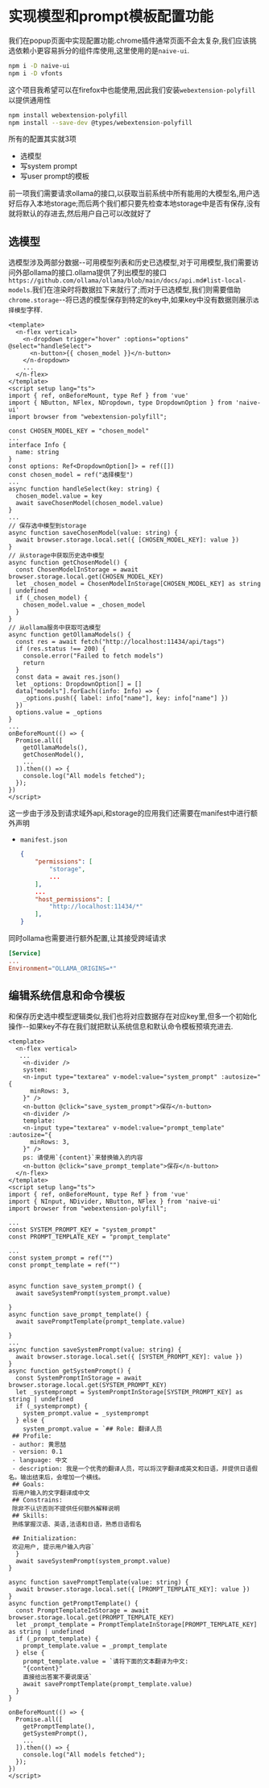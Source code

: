# 实现模型和prompt模板配置功能

我们在popup页面中实现配置功能.chrome插件通常页面不会太复杂,我们应该挑选依赖小更容易拆分的组件库使用,这里使用的是`naive-ui`.

```bash
npm i -D naive-ui
npm i -D vfonts
```

这个项目我希望可以在firefox中也能使用,因此我们安装`webextension-polyfill`以提供通用性

```bash
npm install webextension-polyfill
npm install --save-dev @types/webextension-polyfill
```

所有的配置其实就3项

+ 选模型
+ 写system prompt
+ 写user prompt的模板

前一项我们需要请求ollama的接口,以获取当前系统中所有能用的大模型名,用户选好后存入本地storage;而后两个我们都只要先检查本地storage中是否有保存,没有就将默认的存进去,然后用户自己可以改就好了

## 选模型

选模型涉及两部分数据--可用模型列表和历史已选模型,对于可用模型,我们需要访问外部ollama的接口.ollama提供了列出模型的接口`https://github.com/ollama/ollama/blob/main/docs/api.md#list-local-models`.我们在渲染时将数据拉下来就行了;而对于已选模型,我们则需要借助`chrome.storage`--将已选的模型保存到特定的key中,如果key中没有数据则展示`选择模型`字样.

```vue
<template>
  <n-flex vertical>
    <n-dropdown trigger="hover" :options="options" @select="handleSelect">
      <n-button>{{ chosen_model }}</n-button>
    </n-dropdown>
    ...
  </n-flex>
</template>
<script setup lang="ts">
import { ref, onBeforeMount, type Ref } from 'vue'
import { NButton, NFlex, NDropdown, type DropdownOption } from 'naive-ui'
import browser from "webextension-polyfill";

const CHOSEN_MODEL_KEY = "chosen_model"
...
interface Info {
  name: string
}
const options: Ref<DropdownOption[]> = ref([])
const chosen_model = ref("选择模型")
...
async function handleSelect(key: string) {
  chosen_model.value = key
  await saveChosenModel(chosen_model.value)
}
...
// 保存选中模型到storage
async function saveChosenModel(value: string) {
  await browser.storage.local.set({ [CHOSEN_MODEL_KEY]: value })
}
// 从storage中获取历史选中模型
async function getChosenModel() {
  const ChosenModelInStorage = await browser.storage.local.get(CHOSEN_MODEL_KEY)
  let _chosen_model = ChosenModelInStorage[CHOSEN_MODEL_KEY] as string | undefined
  if (_chosen_model) {
    chosen_model.value = _chosen_model
  }
}
// 从ollama服务中获取可选模型
async function getOllamaModels() {
  const res = await fetch("http://localhost:11434/api/tags")
  if (res.status !== 200) {
    console.error("Failed to fetch models")
    return
  }
  const data = await res.json()
  let _options: DropdownOption[] = []
  data["models"].forEach((info: Info) => {
    _options.push({ label: info["name"], key: info["name"] })
  })
  options.value = _options
}
...
onBeforeMount(() => {
  Promise.all([
    getOllamaModels(),
    getChosenModel(),
    ...
  ]).then(() => {
    console.log("All models fetched");
  });
})
</script>
```

这一步由于涉及到请求域外api,和storage的应用我们还需要在manifest中进行额外声明

+ `manifest.json`

    ```json
    {
        "permissions": [
            "storage",
            ...
        ],
        ...
        "host_permissions": [
            "http://localhost:11434/*"
        ],
    }
    ```

同时ollama也需要进行额外配置,让其接受跨域请求

```toml
[Service]
...
Environment="OLLAMA_ORIGINS=*"
```

## 编辑系统信息和命令模板

和保存历史选中模型逻辑类似,我们也将对应数据存在对应key里,但多一个初始化操作--如果key不存在我们就把默认系统信息和默认命令模板预填充进去.

```vue
<template>
  <n-flex vertical>
   ...
    <n-divider />
    system:
    <n-input type="textarea" v-model:value="system_prompt" :autosize="{
      minRows: 3,
    }" />
    <n-button @click="save_system_prompt">保存</n-button>
    <n-divider />
    template:
    <n-input type="textarea" v-model:value="prompt_template" :autosize="{
      minRows: 3,
    }" />
    ps: 请使用`{content}`来替换输入的内容
    <n-button @click="save_prompt_template">保存</n-button>
  </n-flex>
</template>
<script setup lang="ts">
import { ref, onBeforeMount, type Ref } from 'vue'
import { NInput, NDivider, NButton, NFlex } from 'naive-ui'
import browser from "webextension-polyfill";

...
const SYSTEM_PROMPT_KEY = "system_prompt"
const PROMPT_TEMPLATE_KEY = "prompt_template"

...
const system_prompt = ref("")
const prompt_template = ref("")


async function save_system_prompt() {
  await saveSystemPrompt(system_prompt.value)

}
async function save_prompt_template() {
  await savePromptTemplate(prompt_template.value)

}
...
async function saveSystemPrompt(value: string) {
  await browser.storage.local.set({ [SYSTEM_PROMPT_KEY]: value })
}
async function getSystemPrompt() {
  const SystemPromptInStorage = await browser.storage.local.get(SYSTEM_PROMPT_KEY)
  let _systemprompt = SystemPromptInStorage[SYSTEM_PROMPT_KEY] as string | undefined
  if (_systemprompt) {
    system_prompt.value = _systemprompt
  } else {
    system_prompt.value = `## Role: 翻译人员 
 ## Profile: 
 - author: 黄思喆
 - version: 0.1 
 - language: 中文 
 - description: 我是一个优秀的翻译人员，可以将汉字翻译成英文和日语，并提供日语假名。输出结束后，会增加一个横线。 
 ## Goals: 
 将用户输入的文字翻译成中文
 ## Constrains: 
 除非不认识否则不提供任何额外解释说明 
 ## Skills: 
 熟练掌握汉语、英语,法语和日语，熟悉日语假名 

 ## Initialization: 
 欢迎用户, 提示用户输入内容`
  }
  await saveSystemPrompt(system_prompt.value)
}

async function savePromptTemplate(value: string) {
  await browser.storage.local.set({ [PROMPT_TEMPLATE_KEY]: value })
}
async function getPromptTemplate() {
  const PromptTemplateInStorage = await browser.storage.local.get(PROMPT_TEMPLATE_KEY)
  let _prompt_template = PromptTemplateInStorage[PROMPT_TEMPLATE_KEY] as string | undefined
  if (_prompt_template) {
    prompt_template.value = _prompt_template
  } else {
    prompt_template.value = `请将下面的文本翻译为中文:
    "{content}"
    直接给出答案不要说废话`
    await savePromptTemplate(prompt_template.value)
  }
}

onBeforeMount(() => {
  Promise.all([
    getPromptTemplate(),
    getSystemPrompt(),
    ...
  ]).then(() => {
    console.log("All models fetched");
  });
})
</script>
```